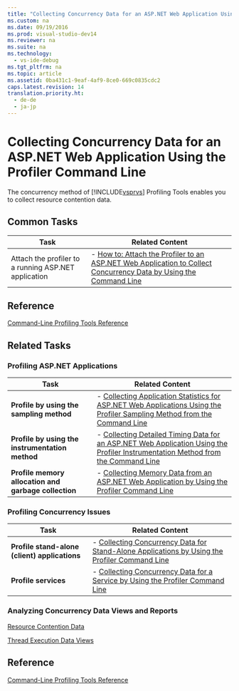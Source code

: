 ```yaml
---
title: "Collecting Concurrency Data for an ASP.NET Web Application Using the Profiler Command Line"
ms.custom: na
ms.date: 09/19/2016
ms.prod: visual-studio-dev14
ms.reviewer: na
ms.suite: na
ms.technology: 
  - vs-ide-debug
ms.tgt_pltfrm: na
ms.topic: article
ms.assetid: 0ba431c1-9eaf-4af9-8ce0-669c0835cdc2
caps.latest.revision: 14
translation.priority.ht: 
  - de-de
  - ja-jp
---
```

# Collecting Concurrency Data for an ASP.NET Web Application Using the Profiler Command Line
The concurrency method of [!INCLUDE[vsprvs](../vs140/includes/vsprvs_md.md)] Profiling Tools enables you to collect resource contention data.  
  
## Common Tasks  
  
|Task|Related Content|  
|----------|---------------------|  
|Attach the profiler to a running ASP.NET application|-   [How to: Attach the Profiler to an ASP.NET Web Application to Collect Concurrency Data by Using the Command Line](../vs140/How-to--Attach-the-Profiler-to-an-ASP.NET-Web-Application-to-Collect-Concurrency-Data-by-Using-the-Command-Line.md)|  
  
## Reference  
 [Command-Line Profiling Tools Reference](../vs140/Command-Line-Profiling-Tools-Reference.md)  
  
## Related Tasks  
  
### Profiling ASP.NET Applications  
  
|Task|Related Content|  
|----------|---------------------|  
|**Profile by using the sampling method**|-   [Collecting Application Statistics for ASP.NET Web Applications Using the Profiler Sampling Method from the Command Line](../vs140/Collecting-Application-Statistics-for-ASP.NET-Web-Applications-Using-the-Profiler-Sampling-Method-from-the-Command-Line.md)|  
|**Profile by using the instrumentation method**|-   [Collecting Detailed Timing Data for an ASP.NET Web Application Using the Profiler Instrumentation Method from the Command Line](../vs140/Collecting-Detailed-Timing-Data-for-an-ASP.NET-Web-Application-Using-the-Profiler-Instrumentation-Method-from-the-Command-Line.md)|  
|**Profile memory allocation and garbage collection**|-   [Collecting Memory Data from an ASP.NET Web Application by Using the Profiler Command Line](../vs140/Collecting-Memory-Data-from-an-ASP.NET-Web-Application-by-Using-the-Profiler-Command-Line.md)|  
  
### Profiling Concurrency Issues  
  
|Task|Related Content|  
|----------|---------------------|  
|**Profile stand-alone (client) applications**|-   [Collecting Concurrency Data for Stand-Alone Applications by Using the Profiler Command Line](../vs140/Collecting-Concurrency-Data-for-Stand-Alone-Applications-by-Using-the-Profiler-Command-Line.md)|  
|**Profile services**|-   [Collecting Concurrency Data for a Service by Using the Profiler Command Line](../vs140/Collecting-Concurrency-Data-for-a-Service-by-Using-the-Profiler-Command-Line.md)|  
  
### Analyzing Concurrency Data Views and Reports  
 [Resource Contention Data](../vs140/Resource-Contention-Data-Views.md)  
  
 [Thread Execution Data Views](../vs140/Concurrency-Visualizer.md)  
  
## Reference  
 [Command-Line Profiling Tools Reference](../vs140/Command-Line-Profiling-Tools-Reference.md)